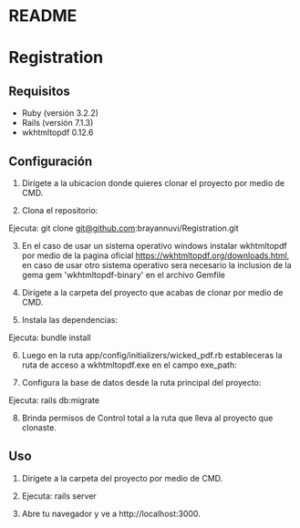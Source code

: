 # README

# Registration

## Requisitos

- Ruby (versión 3.2.2)
- Rails (versión 7.1.3)
- wkhtmltopdf 0.12.6

## Configuración

1. Dirígete a la ubicacion donde quieres clonar el proyecto por medio de CMD.

2. Clona el repositorio:

Ejecuta: git clone git@github.com:brayannuvi/Registration.git

3. En el caso de usar un sistema operativo windows instalar wkhtmltopdf por medio de la pagina oficial https://wkhtmltopdf.org/downloads.html, en caso de usar otro sistema operativo sera necesario la inclusion de la gema gem 'wkhtmltopdf-binary' en el archivo Gemfile

4. Dirígete a la carpeta del proyecto que acabas de clonar por medio de CMD.

5. Instala las dependencias:

Ejecuta: bundle install

6. Luego en la ruta app/config/initializers/wicked_pdf.rb estableceras la ruta de acceso a wkhtmltopdf.exe en el campo exe_path:

7. Configura la base de datos desde la ruta principal del proyecto:

Ejecuta: rails db:migrate

8. Brinda permisos de Control total a la ruta que lleva al proyecto que clonaste.

## Uso

1. Dirígete a la carpeta del proyecto por medio de CMD.

2. Ejecuta: rails server

3. Abre tu navegador y ve a http://localhost:3000.

